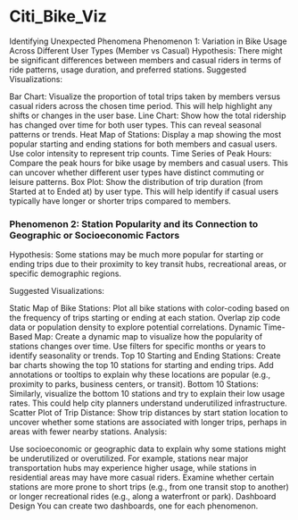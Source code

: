 # Citi_Bike_Viz

Identifying Unexpected Phenomena
Phenomenon 1: Variation in Bike Usage Across Different User Types (Member vs Casual)
Hypothesis: There might be significant differences between members and casual riders in terms of ride patterns, usage duration, and preferred stations.
Suggested Visualizations:

Bar Chart: Visualize the proportion of total trips taken by members versus casual riders across the chosen time period. This will help highlight any shifts or changes in the user base.
Line Chart: Show how the total ridership has changed over time for both user types. This can reveal seasonal patterns or trends.
Heat Map of Stations: Display a map showing the most popular starting and ending stations for both members and casual users. Use color intensity to represent trip counts.
Time Series of Peak Hours: Compare the peak hours for bike usage by members and casual users. This can uncover whether different user types have distinct commuting or leisure patterns.
Box Plot: Show the distribution of trip duration (from Started at to Ended at) by user type. This will help identify if casual users typically have longer or shorter trips compared to members.

### Phenomenon 2: Station Popularity and its Connection to Geographic or Socioeconomic Factors

Hypothesis: Some stations may be much more popular for starting or ending trips due to their proximity to key transit hubs, recreational areas, or specific demographic regions.

Suggested Visualizations:

Static Map of Bike Stations: Plot all bike stations with color-coding based on the frequency of trips starting or ending at each station. Overlap zip code data or population density to explore potential correlations.
Dynamic Time-Based Map: Create a dynamic map to visualize how the popularity of stations changes over time. Use filters for specific months or years to identify seasonality or trends.
Top 10 Starting and Ending Stations: Create bar charts showing the top 10 stations for starting and ending trips. Add annotations or tooltips to explain why these locations are popular (e.g., proximity to parks, business centers, or transit).
Bottom 10 Stations: Similarly, visualize the bottom 10 stations and try to explain their low usage rates. This could help city planners understand underutilized infrastructure.
Scatter Plot of Trip Distance: Show trip distances by start station location to uncover whether some stations are associated with longer trips, perhaps in areas with fewer nearby stations.
Analysis:

Use socioeconomic or geographic data to explain why some stations might be underutilized or overutilized. For example, stations near major transportation hubs may experience higher usage, while stations in residential areas may have more casual riders.
Examine whether certain stations are more prone to short trips (e.g., from one transit stop to another) or longer recreational rides (e.g., along a waterfront or park).
Dashboard Design
You can create two dashboards, one for each phenomenon.
